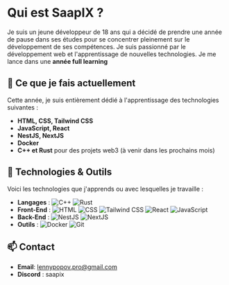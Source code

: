 # Qui est SaapIX ?

Je suis un jeune développeur de 18 ans qui a décidé de prendre une année de pause dans ses études pour se concentrer pleinement sur le développement de ses compétences. Je suis passionné par le développement web et l'apprentissage de nouvelles technologies. Je me lance dans une **année full learning** 

## 🌱 Ce que je fais actuellement

Cette année, je suis entièrement dédié à l'apprentissage des technologies suivantes :

- **HTML, CSS, Tailwind CSS**
- **JavaScript, React**
- **NestJS, NextJS**
- **Docker**
- **C++ et Rust** pour des projets web3 (à venir dans les prochains mois)

## 🔧 Technologies & Outils

Voici les technologies que j'apprends ou avec lesquelles je travaille :

- **Langages** : ![C++](https://img.shields.io/badge/C++-00599C?style=for-the-badge&logo=cplusplus&logoColor=white) ![Rust](https://img.shields.io/badge/Rust-000000?style=for-the-badge&logo=rust&logoColor=white)
- **Front-End** : ![HTML](https://img.shields.io/badge/HTML5-E34F26?style=for-the-badge&logo=html5&logoColor=white) ![CSS](https://img.shields.io/badge/CSS3-1572B6?style=for-the-badge&logo=css3&logoColor=white) ![Tailwind CSS](https://img.shields.io/badge/Tailwind_CSS-38B2AC?style=for-the-badge&logo=tailwind-css&logoColor=white) ![React](https://img.shields.io/badge/React-20232A?style=for-the-badge&logo=react&logoColor=61DAFB) ![JavaScript](https://img.shields.io/badge/JavaScript-323330?style=for-the-badge&logo=javascript&logoColor=F7DF1E) 
- **Back-End** : ![NestJS](https://img.shields.io/badge/NestJS-E0234E?style=for-the-badge&logo=nestjs&logoColor=white) ![NextJS](https://img.shields.io/badge/Next.js-000000?style=for-the-badge&logo=nextdotjs&logoColor=white)
- **Outils** : ![Docker](https://img.shields.io/badge/Docker-2496ED?style=for-the-badge&logo=docker&logoColor=white) ![Git](https://img.shields.io/badge/Git-F05032?style=for-the-badge&logo=git&logoColor=white)

## 📫 Contact

- **Email**: [lennypopov.pro@gmail.com](mailto:lennypopov.pro@gmail.com)
- **Discord** : saapix
